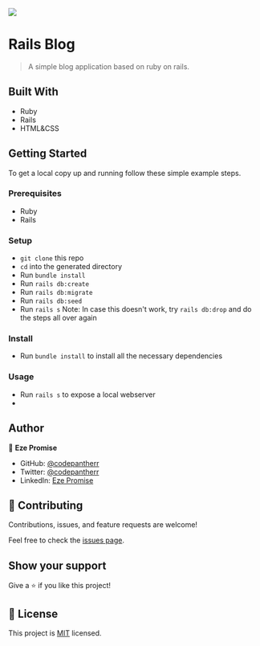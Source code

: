 ![](https://img.shields.io/badge/Microverse-blueviolet)

# Rails Blog

> A simple blog application based on ruby on rails.


## Built With

- Ruby
- Rails
- HTML&CSS

## Getting Started

To get a local copy up and running follow these simple example steps.

### Prerequisites
- Ruby
- Rails

### Setup
- `git clone` this repo
- `cd` into the generated directory
- Run `bundle install`
- Run `rails db:create` 
- Run `rails db:migrate` 
- Run `rails db:seed` 
- Run `rails s` 
Note: In case this doesn't work, try `rails db:drop` and do the steps all over again

### Install
- Run `bundle install` to install all the necessary dependencies

### Usage
- Run `rails s` to expose a local webserver
- 
## Author

👤 **Eze Promise**

- GitHub: [@codepantherr](https://github.com/codepantherr)
- Twitter: [@codepantherr](https://twitter.com/codepantherr)
- LinkedIn: [Eze Promise](https://www.linkedin.com/in/promise-eze/)

## 🤝 Contributing

Contributions, issues, and feature requests are welcome!

Feel free to check the [issues page](https://github.com/codepantherr/railsblog/issues).

## Show your support

Give a ⭐️ if you like this project!

## 📝 License

This project is [MIT](./MIT.md) licensed.
